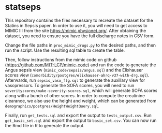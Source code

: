 # statseps

This repository contains the files necessary to recreate the dataset for the Statins in Sepsis paper. In order to use it, you will need to get access to MIMIC III from the site https://mimic.physionet.org/. After obtaining the dataset, you need to ensure you have the full discharge notes in CSV form. 

Change the file paths in `proc_mimic_drugs.py` to the desired paths, and then run the script. Use the resulting sql table to create the table.

Then, follow instructions from the mimic code on github (https://github.com/MIT-LCP/mimic-code) and run the code to generate the Angus sepsis view (`mimic_code/sepsis/angus.sql`) and the Elixhauser scores view (`comorbidity/postgres/elixhauser-ahrq-v37-with-drg.sql`). Afterwards, run `sepsis_vaso_flg.sql` to generate the auxillary view for vasopressors. To generate the SOFA scores, you will need to run `severityscores/make-severity-scores.sql`, which will generate SOFA scores along with a bunch of other scores. In order to compute the creatinine clearance, we also use the height and weight, which can be generated from `demographics/postgres/HeightWeightQuery.sql`.

Finally, run `get_tests.sql` and export the output to `tests_output.csv`. Run `get_basic_set.sql` and export the output to `basic_set.csv`. You can now run the Rmd file in R to generate the output. 